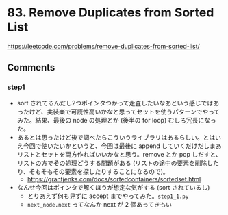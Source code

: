 # 83. Remove Duplicates from Sorted List

https://leetcode.com/problems/remove-duplicates-from-sorted-list/

## Comments

### step1

*   sort されてるんだし2つポインタつかって走査したいなあという感じではあったけど、実装楽で可読性高いかなと思ってセットを使うパターンでやってみた。結果、最後の node の処理とか (後半の for loop) むしろ冗長になった。
*   あるとは思ったけど後で調べたらこういうライブラリはあるらしい。とはいえ今回で使いたいかというと、今回は最後に append していくだけだしまあリストとセットを両方作ればいいかなと思う。remove とか pop しだすと、リストの方でその処理どうする問題がある (リストの途中の要素を削除したり、そもそもその要素を探したりすることになるので)。
    *   https://grantjenks.com/docs/sortedcontainers/sortedset.html
*   なんせ今回はポインタで解くほうが想定な気がする (sort されているし)
    *   とりあえず何も見ずに accept までやってみた。`step1_1.py`
    *   `next_node.next` ってなんか next が 2 個あってきもい